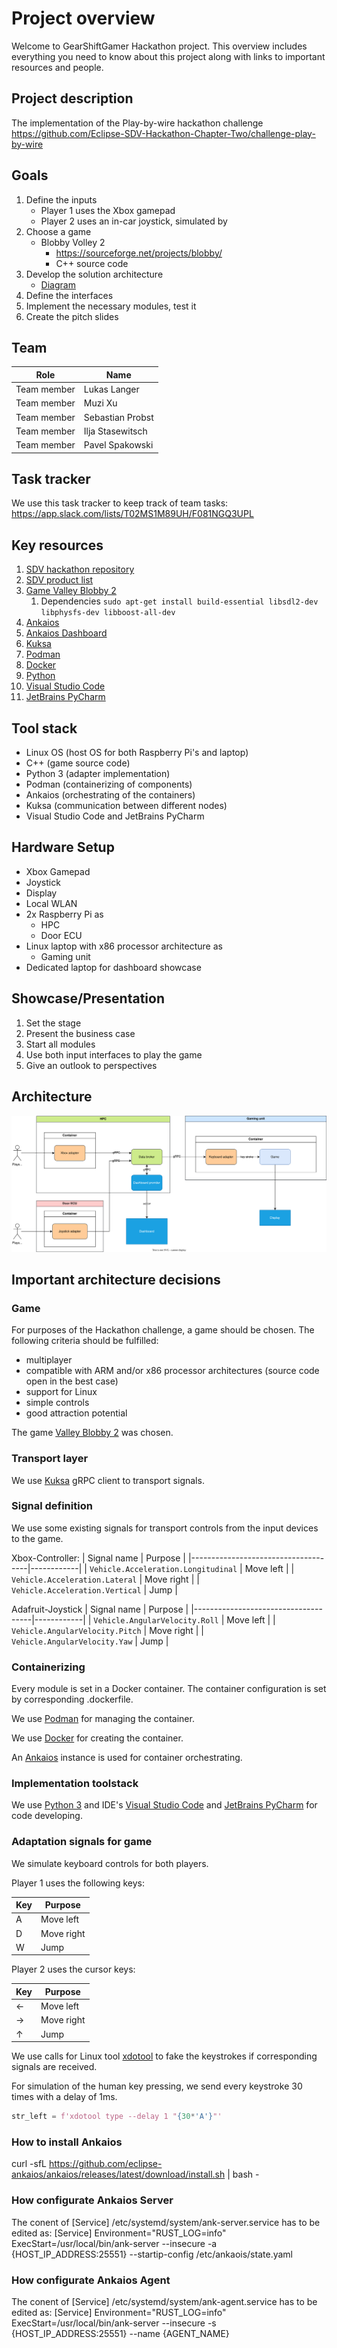 # Project overview

Welcome to GearShiftGamer Hackathon project.
This overview includes everything you need 
to know about this project along with links 
to important resources and people.

## Project description

The implementation of the Play-by-wire hackathon challenge
https://github.com/Eclipse-SDV-Hackathon-Chapter-Two/challenge-play-by-wire

## Goals

1. Define the inputs
    - Player 1 uses the Xbox gamepad
    - Player 2 uses an in-car joystick, simulated by
2. Choose a game
    - Blobby Volley 2
        - https://sourceforge.net/projects/blobby/
        - C++ source code
3. Develop the solution architecture
    - [Diagram](solution_architecture.drawio.svg)
4. Define the interfaces
5. Implement the necessary modules, test it
6. Create the pitch slides

## Team

| Role        | Name             |
|-------------|------------------|
| Team member | Lukas Langer     |
| Team member | Muzi Xu          |
| Team member | Sebastian Probst |
| Team member | Ilja Stasewitsch |
| Team member | Pavel Spakowski  |

## Task tracker

We use this task tracker to keep track of team tasks:
https://app.slack.com/lists/T02MS1M89UH/F081NGQ3UPL

## Key resources

1. [SDV hackathon repository](https://github.com/Eclipse-SDV-Hackathon-Chapter-Two/GearShiftGamers.git)
2. [SDV product list](https://projects.eclipse.org/working-group/eclipse-software-defined-vehicle)
3. [Game Valley Blobby 2](https://sourceforge.net/projects/blobby/)
    1. Dependencies `sudo apt-get install build-essential libsdl2-dev libphysfs-dev libboost-all-dev`
4. [Ankaios](https://eclipse-ankaios.github.io/ankaios/latest/)
5. [Ankaios Dashboard](https://github.com/FelixMoelders/ankaios-dashboard/)
6. [Kuksa](https://eclipse-kuksa.github.io/kuksa-website/)
7. [Podman](https://phoenixnap.com/kb/podman-tutorial)
8. [Docker](https://www.docker.com)
9. [Python](https://www.python.org)
10. [Visual Studio Code](https://code.visualstudio.com)
11. [JetBrains PyCharm](https://www.jetbrains.com/pycharm/)

## Tool stack

* Linux OS (host OS for both Raspberry Pi's and laptop)
* C++ (game source code)
* Python 3 (adapter implementation)
* Podman (containerizing of components)
* Ankaios (orchestrating of the containers)
* Kuksa (communication between different nodes)
* Visual Studio Code and JetBrains PyCharm

## Hardware Setup

* Xbox Gamepad
* Joystick
* Display
* Local WLAN
* 2x Raspberry Pi as
    * HPC
    * Door ECU
* Linux laptop with x86 processor architecture as
    * Gaming unit
* Dedicated laptop for dashboard showcase

## Showcase/Presentation

1. Set the stage
2. Present the business case
3. Start all modules
4. Use both input interfaces to play the game
5. Give an outlook to perspectives

## Architecture

![Solution architecture](solution_architecture.drawio.svg)

## Important architecture decisions

### Game

For purposes of the Hackathon challenge, a game should be chosen.
The following criteria should be fulfilled:

- multiplayer
- compatible with ARM and/or x86 processor architectures (source code open in the best case)
- support for Linux
- simple controls
- good attraction potential

The game [Valley Blobby 2](https://sourceforge.net/projects/blobby/)
was chosen.

### Transport layer

We use [Kuksa](https://eclipse-kuksa.github.io/kuksa-website/)
gRPC client to transport signals.

### Signal definition

We use some existing signals for transport controls 
from the input devices to the game.

Xbox-Controller:
| Signal name                         | Purpose    |
|-------------------------------------|------------|
| `Vehicle.Acceleration.Longitudinal` | Move left  |
| `Vehicle.Acceleration.Lateral`      | Move right |
| `Vehicle.Acceleration.Vertical`     | Jump       |

Adafruit-Joystick
| Signal name                         | Purpose    |
|-------------------------------------|------------|
| `Vehicle.AngularVelocity.Roll`     | Move left  |
| `Vehicle.AngularVelocity.Pitch`    | Move right |
| `Vehicle.AngularVelocity.Yaw`      | Jump       |


### Containerizing

Every module is set in a Docker container.
The container configuration is set by corresponding .dockerfile.

We use [Podman](https://phoenixnap.com/kb/podman-tutorial)
for managing the container.

We use [Docker](https://www.docker.com)
for creating the container.

An [Ankaios](https://eclipse-ankaios.github.io/ankaios/latest/)
instance is used for container orchestrating.

### Implementation toolstack

We use [Python 3](https://www.python.org) and IDE's
[Visual Studio Code](https://code.visualstudio.com) and
[JetBrains PyCharm](https://www.jetbrains.com/pycharm/)
for code developing.

### Adaptation signals for game

We simulate keyboard controls for both players.

Player 1 uses the following keys:

| Key | Purpose    |
|-----|------------|
| A   | Move left  |
| D   | Move right |
| W   | Jump       |

Player 2 uses the cursor keys:

| Key | Purpose    |
|-----|------------|
| ←   | Move left  |
| →   | Move right |
| ↑   | Jump       |

We use calls for Linux tool
[xdotool](https://github.com/jordansissel/xdotool)
to fake the keystrokes if corresponding signals
are received.

For simulation of the human key pressing, 
we send every keystroke 30 times with a delay of 1ms.

````python
str_left = f'xdotool type --delay 1 "{30*'A'}"'
````
### How to install Ankaios 
curl -sfL https://github.com/eclipse-ankaios/ankaios/releases/latest/download/install.sh | bash -

### How configurate Ankaios Server

The conent of [Service] /etc/systemd/system/ank-server.service has to be edited as:
[Service]
Environment="RUST_LOG=info"
ExecStart=/usr/local/bin/ank-server --insecure -a {HOST_IP_ADDRESS:25551} --startip-config /etc/ankaois/state.yaml

### How configurate Ankaios Agent
The conent of [Service] /etc/systemd/system/ank-agent.service has to be edited as:
[Service]
Environment="RUST_LOG=info"
ExecStart=/usr/local/bin/ank-server --insecure -s {HOST_IP_ADDRESS:25551} --name {AGENT_NAME}
